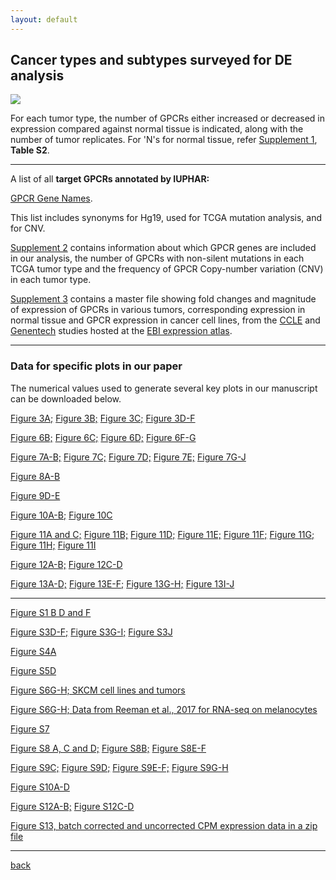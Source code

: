 ```yaml
---
layout: default
---
```


## Cancer types and subtypes surveyed for DE analysis

![](https://insellab.github.io/Picture2.jpg)

For each tumor type, the number of GPCRs either increased or decreased in expression compared against normal tissue is indicated, along with the number of tumor replicates. For 'N's for normal tissue, refer [Supplement 1](https://drive.google.com/open?id=1fvKFBhpNL4Nl_g5Be5b3O6FWHxHpU8C3), **Table S2**.

* * *


A list of all **target GPCRs annotated by IUPHAR:**


[GPCR Gene Names](https://drive.google.com/open?id=0ByccgsfmD86PbFd5R29paUQ4LUE).

This list includes synonyms for Hg19, used for TCGA mutation analysis, and for CNV.


[Supplement 2](https://drive.google.com/open?id=1ROW2FWvDYlP7w5n-qMR8KMapnjkD2Ta9) contains information about which GPCR genes are included in our analysis, the number of GPCRs with non-silent mutations in each TCGA tumor type and the frequency of GPCR Copy-number variation (CNV) in each tumor type.


[Supplement 3](https://drive.google.com/open?id=1Fdps90G7j2A3vb24L3ikICADZ-7fIjiC) contains a master file showing fold changes and magnitude of expression of GPCRs in various tumors, corresponding expression in normal tissue and GPCR expression in cancer cell lines, from the [CCLE](https://www.ebi.ac.uk/gxa/experiments/E-MTAB-2770/Results) and [Genentech](https://www.ebi.ac.uk/gxa/experiments/E-MTAB-2706/Results) studies hosted at the [EBI expression atlas](https://www.ebi.ac.uk/gxa/home).


* * *

### Data for specific plots in our paper

The numerical values used to generate several key plots in our manuscript can be downloaded below.

[Figure 3A;](https://drive.google.com/open?id=13MsONb1vp8lOzWjXhzzIPcbRjRtj4Qnj)
[Figure 3B;](https://drive.google.com/open?id=1vYwGU4kaLT6wGLAdhiR3hdiEFPwwgmWn)
[Figure 3C;](https://drive.google.com/open?id=1_tOccjeEF-tYHzLSwDhW8zGjq4pMD74P)
[Figure 3D-F](https://drive.google.com/open?id=1xHfpipkowuRRep-digO02ozcCvKSmGpk)

[Figure 6B;](https://drive.google.com/open?id=1TFUbcG3a0LbO-MrjHqRSgU9IJpGOkSdz)
[Figure 6C;](https://drive.google.com/open?id=18tNIVzbjr8PvsIpkGdtFws9DTg2Xkmk6)
[Figure 6D;](https://drive.google.com/open?id=1e7jlmYlvIcydQxLkeeo3UGraBB88OhJp)
[Figure 6F-G](https://drive.google.com/open?id=1DCd3S0ZAs8-HgTVA4qZcsP_3WhnjU4rC)

[Figure 7A-B;](https://drive.google.com/open?id=1P9tB_NfFYRpu6_ChKhr8N6rTdnpvSgRH)
[Figure 7C;](https://drive.google.com/open?id=16exyQECnLp_poXAPPKi8N0oqduATBEgw)
[Figure 7D;](https://drive.google.com/open?id=1NfYb7CgzAkva4R4b0EtQxRXmseTwl7fk)
[Figure 7E;](https://drive.google.com/open?id=1mXeptaFkaUcx7UNgCeqVcWyT1LVJU-vF)
[Figure 7G-J](https://drive.google.com/open?id=1aW-8TGJvsutOsjpaic-gRH55wIH6-hdS)

[Figure 8A-B](https://drive.google.com/open?id=1-UiF7dPoJCpkWfti3nKkoJK6WlldMkdQ)

[Figure 9D-E](https://drive.google.com/open?id=15ii02x6eVy4kd1kbzPN2ZQsDH7Io3lQ9)

[Figure 10A-B;](https://drive.google.com/open?id=1ur8x5sZCGdizUDesHweM7q4yNPnkYNts)
[Figure 10C](https://drive.google.com/open?id=1ubMRmDOMwZp5QAuQCfp7h_OvdzoC91iP)

[Figure 11A and C;](https://drive.google.com/open?id=1NpzsQoAIb-MvPIx6Q0hoz3v2ojTQekfJ)
[Figure 11B;](https://drive.google.com/open?id=1eB0GvcTGlQHGtaw88Jks5mHydSFOhQXe)
[Figure 11D;](https://drive.google.com/open?id=16QH_3IkK-1xyYtrJMIVlwFpm2kYCEOCR)
[Figure 11E;](https://drive.google.com/open?id=1mzX2mHSAXRoW8yvXqD-V4fu5YTCcwTHu)
[Figure 11F;](https://drive.google.com/open?id=1KIHNGgNS9crhYs8fbD0SYZwOHgK_YHUM)
[Figure 11G;](https://drive.google.com/open?id=1EoJCb42icRdvVuu0-4DRFU6hRRvCd9MH)
[Figure 11H;](https://drive.google.com/open?id=1id_RxMdFLPzE5L1i1p9rD1NlCkMTGeXu)
[Figure 11I](https://drive.google.com/open?id=1q2Zx9paUzk4jMUAVdf6C1aXY6CfZASYl)


[Figure 12A-B;](https://drive.google.com/open?id=1dGFu21MrYh_tnD53-RFeno08G1Lr3mg1)
[Figure 12C-D](https://drive.google.com/open?id=1_sGBQ74fkvC_taLRK9WABTZfalZ-ozcJ)


[Figure 13A-D;](https://drive.google.com/open?id=1SVrM71YZpXeRolFHI1Mj53YUo2-LYOLv)
[Figure 13E-F;](https://drive.google.com/open?id=1e0_kFFt6IhDVgDnt20T27weCPwi5XUwK)
[Figure 13G-H;](https://drive.google.com/open?id=1Ntj2iEN6tVl7ZDnjsSW303ZbXpe5EYbS)
[Figure 13I-J](https://drive.google.com/open?id=1Spba20tE6O42gxQtz0C8-oyTne1FXCyP)


* * *


[Figure S1 B D and F](https://drive.google.com/open?id=1bGzG9Y-DMG3NhgeNYqUOQE3JlRIj-HYY)


[Figure S3D-F;](https://drive.google.com/open?id=1UymU9tGAlRkZ6Njaq1V_WH6rCHM6Sx-i)
[Figure S3G-I;](https://drive.google.com/open?id=1OAItAn-S-wDPmdXbQjZifBNu-bYaKLXU)
[Figure S3J](https://drive.google.com/open?id=1buNUSo6l8DwPPrdlSKY0XCRasCehLwqc)

[Figure S4A](https://drive.google.com/open?id=1MzVKTr7aGz--c7uglEM1fH4APkEtcxA-)

[Figure S5D](https://drive.google.com/open?id=1YJgIAFIjeWkcnycZT708VXknqI_BKcxN)

[Figure S6G-H; SKCM cell lines and tumors](https://drive.google.com/open?id=1-KmoVfG_-SB2h-rYE8yIQrImaQwOtII1)

[Figure S6G-H; Data from Reeman et al., 2017 for RNA-seq on melanocytes](https://www.ncbi.nlm.nih.gov/geo/query/acc.cgi?acc=GSE94655)

[Figure S7](https://drive.google.com/open?id=1uIRfyeAqoyKNbePe3YR6C8WLRHPpZwoU)

[Figure S8 A, C and D;](https://drive.google.com/open?id=1TVkt3cWu1n57Cw5Nks28grMtk0sGizHX)
[Figure S8B;](https://drive.google.com/open?id=1UpePD8CIdBqdkm-_734tra_B-oL9GfYf)
[Figure S8E-F](https://drive.google.com/open?id=1idAVShGcEZwrH2-IVSRNLamc2ctOJv_-)


[Figure S9C;](https://drive.google.com/open?id=1s2c-m8IegY-jQcspizlu46mN0kp6JhfS)
[Figure S9D;](https://drive.google.com/open?id=1odj9chQf6sHbKlNYNlSypcfuRtnGHDWt)
[Figure S9E-F;](https://drive.google.com/open?id=1plZOSRM9YLY_SHLUj5a4QeLOGDEgzHjQ)
[Figure S9G-H](https://drive.google.com/open?id=1cxjsLx_JnQOAsKiFICQHbaJpGeq9UsOm)


[Figure S10A-D](https://drive.google.com/open?id=12F3FU8soDiH6YsUwFENfsbWMR018D0Cx)


[Figure S12A-B;](https://drive.google.com/open?id=1ArolGmpsyPj1kC6VYaqCyh4snO45cymu)
[Figure S12C-D](https://drive.google.com/open?id=1HoxfT-rkSU0o9eBUZcp12IcNmMZGTDft)


[Figure S13, batch corrected and uncorrected CPM expression data in a zip file](https://drive.google.com/open?id=1uX6bRGJ9ZnWiVTZsx1RQPHxQCD4BazjO)




* * *

[back](./)
